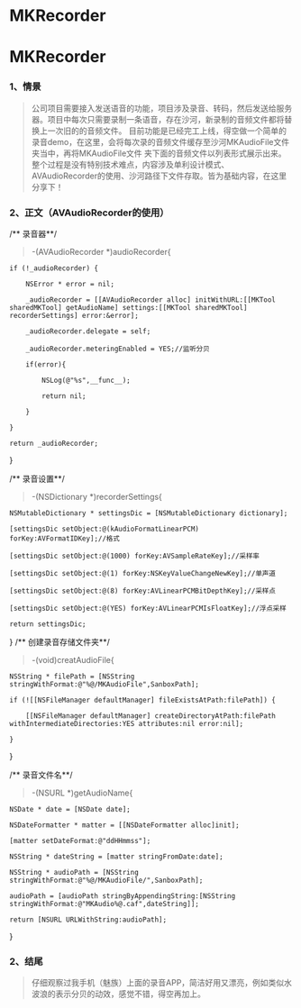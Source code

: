 # MKRecorder
# MKRecorder
  ### 1、情景
  >公司项目需要接入发送语音的功能，项目涉及录音、转码，然后发送给服务器。项目中每次只需要录制一条语音，存在沙河，新录制的音频文件都将替换上一次旧的的音频文件。
  目前功能是已经完工上线，得空做一个简单的录音demo，在这里，会将每次录的音频文件缓存至沙河MKAudioFile文件夹当中，再将MKAudioFile文件
  夹下面的音频文件以列表形式展示出来。
  整个过程是没有特别技术难点，内容涉及单利设计模式、AVAudioRecorder的使用、沙河路径下文件存取。皆为基础内容，在这里分享下！
  
  ### 2、正文（AVAudioRecorder的使用）
  /** 录音器**/
>-(AVAudioRecorder *)audioRecorder{

    if (!_audioRecorder) {
    
        NSError * error = nil;
        
        _audioRecorder = [[AVAudioRecorder alloc] initWithURL:[[MKTool sharedMKTool] getAudioName] settings:[[MKTool sharedMKTool] recorderSettings] error:&error];
        
        _audioRecorder.delegate = self;
        
        _audioRecorder.meteringEnabled = YES;//监听分贝
        
        if(error){
        
            NSLog(@"%s",__func__);
            
            return nil;
            
        }
        
    }
    
    return _audioRecorder;
    
}

/** 录音设置**/
>-(NSDictionary *)recorderSettings{

    NSMutableDictionary * settingsDic = [NSMutableDictionary dictionary];
    
    [settingsDic setObject:@(kAudioFormatLinearPCM) forKey:AVFormatIDKey];//格式
    
    [settingsDic setObject:@(1000) forKey:AVSampleRateKey];//采样率
    
    [settingsDic setObject:@(1) forKey:NSKeyValueChangeNewKey];//单声道
    
    [settingsDic setObject:@(8) forKey:AVLinearPCMBitDepthKey];//采样点
    
    [settingsDic setObject:@(YES) forKey:AVLinearPCMIsFloatKey];//浮点采样
    
    return settingsDic;
    
}
/** 创建录音存储文件夹**/
>-(void)creatAudioFile{

    NSString * filePath = [NSString stringWithFormat:@"%@/MKAudioFile",SanboxPath];
    
    if (![[NSFileManager defaultManager] fileExistsAtPath:filePath]) {
    
        [[NSFileManager defaultManager] createDirectoryAtPath:filePath withIntermediateDirectories:YES attributes:nil error:nil];
        
    }
    
}

/** 录音文件名**/
>-(NSURL *)getAudioName{

    NSDate * date = [NSDate date];
    
    NSDateFormatter * matter = [[NSDateFormatter alloc]init];
    
    [matter setDateFormat:@"ddHHmmss"];
    
    NSString * dateString = [matter stringFromDate:date];

    NSString * audioPath = [NSString stringWithFormat:@"%@/MKAudioFile/",SanboxPath];
    
    audioPath = [audioPath stringByAppendingString:[NSString stringWithFormat:@"MKAudio%@.caf",dateString]];
    
    return [NSURL URLWithString:audioPath];
    
}

### 2、结尾
>仔细观察过我手机（魅族）上面的录音APP，简洁好用又漂亮，例如类似水波浪的表示分贝的动效，感觉不错，得空再加上。


